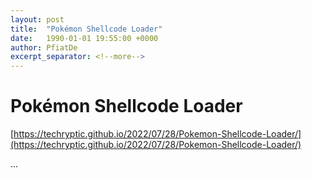 ```yaml
---
layout: post
title:  "Pokémon Shellcode Loader"
date:   1990-01-01 19:55:00 +0000
author: PfiatDe
excerpt_separator: <!--more-->
---
```


# Pokémon Shellcode Loader
[https://techryptic.github.io/2022/07/28/Pokemon-Shellcode-Loader/](https://techryptic.github.io/2022/07/28/Pokemon-Shellcode-Loader/)

...
<!--more-->

